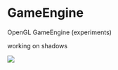 GameEngine
==========

OpenGL GameEngine (experiments)

working on shadows

![](http://i.imgur.com/lrQFiIq.png)
